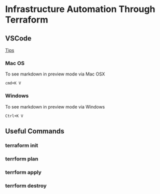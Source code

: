 # Infrastructure Automation Through Terraform

## VSCode

[Tips](https://itproguru.com/expert/2017/02/getting-started-with-vscode-and-markdown-step-by-step-markdown-preview-scroll/)

### Mac OS

To see markdown in preview mode via Mac OSX

~~~
cmd+K V 
~~~

### Windows

To see markdown in preview mode via Windows

~~~
Ctrl+K V
~~~

## Useful Commands

### terraform init

### terrform plan

### terrform apply

### terrform destroy

